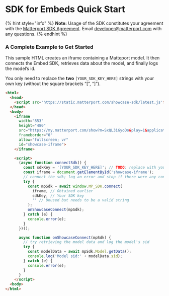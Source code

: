 # SDK for Embeds Quick Start

{% hint style="info" %}
**Note:** Usage of the SDK constitutes your agreement with the [Matterport SDK Agreement](https://matterport.com/legal/sdk-agreement/). Email [developer@matterport.com](mailto:developer@matterport.com) with any questions.
{% endhint %}

### A Complete Example to Get Started

This sample HTML creates an iframe containing a Matteport model. It then connects the Embed SDK, retrieves data about the model, and finally logs the model’s id.

You only need to replace the **two** `[YOUR_SDK_KEY_HERE]` strings with your own key (without the square brackets “\[”, “]”).

```html
<html>
  <head>
    <script src='https://static.matterport.com/showcase-sdk/latest.js'></script>
  </head>
  <body>
    <iframe
      width="853"
      height="480"
      src="https://my.matterport.com/show?m=SxQL3iGyoDo&play=1&applicationKey=[YOUR_SDK_KEY_HERE]"
      frameborder="0"
      allow="fullscreen; vr"
      id="showcase-iframe">
    </iframe>

    <script>
      (async function connectSdk() {
        const sdkKey = '[YOUR_SDK_KEY_HERE]'; // TODO: replace with your sdk key
        const iframe = document.getElementById('showcase-iframe');
        // connect the sdk; log an error and stop if there were any connection issues
        try {
          const mpSdk = await window.MP_SDK.connect(
            iframe, // Obtained earlier
            sdkKey, // Your SDK key
            '' // Unused but needs to be a valid string
          );
          onShowcaseConnect(mpSdk);
        } catch (e) {
          console.error(e);
        }
      })();

      async function onShowcaseConnect(mpSdk) {
        // try retrieving the model data and log the model's sid
        try {
          const modelData = await mpSdk.Model.getData();
          console.log('Model sid:' + modelData.sid);
        } catch (e) {
          console.error(e);
        }
      }
    </script>
  <body>
</html>
```
